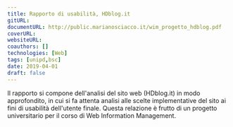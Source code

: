 ```yaml
---
title: Rapporto di usabilità, HDblog.it
gitURL: 
documentURL: http://public.marianosciacco.it/wim_progetto_hdblog.pdf
coverURL: 
websiteURL:
coauthors: []
technologies: [Web]
tags: [unipd,bsc]
date: 2019-04-01
draft: false
---
```


Il rapporto si compone dell'analisi del sito web (HDblog.it) in modo approfondito, in cui si fa attenta analisi alle scelte implementative del sito ai fini di usabilità dell'utente finale. Questa relazione è frutto di un progetto universitario per il corso di Web Information Management.
